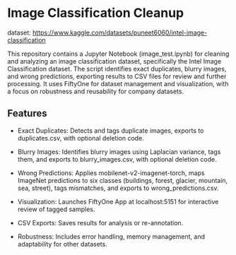 # Image Classification Cleanup

dataset: https://www.kaggle.com/datasets/puneet6060/intel-image-classification

This repository contains a Jupyter Notebook (image_test.ipynb) for cleaning and analyzing an image classification dataset, specifically the Intel Image Classification dataset. The script identifies exact duplicates, blurry images, and wrong predictions, exporting results to CSV files for review and further processing. It uses FiftyOne for dataset management and visualization, with a focus on robustness and reusability for company datasets.

## Features





 - Exact Duplicates: Detects and tags duplicate images, exports to duplicates.csv, with optional deletion code.



 - Blurry Images: Identifies blurry images using Laplacian variance, tags them, and exports to blurry_images.csv, with optional deletion code.



 - Wrong Predictions: Applies mobilenet-v2-imagenet-torch, maps ImageNet predictions to six classes (buildings, forest, glacier, mountain, sea, street), tags mismatches, and exports to wrong_predictions.csv.



 - Visualization: Launches FiftyOne App at localhost:5151 for interactive review of tagged samples.



 - CSV Exports: Saves results for analysis or re-annotation.



 - Robustness: Includes error handling, memory management, and adaptability for other datasets.

